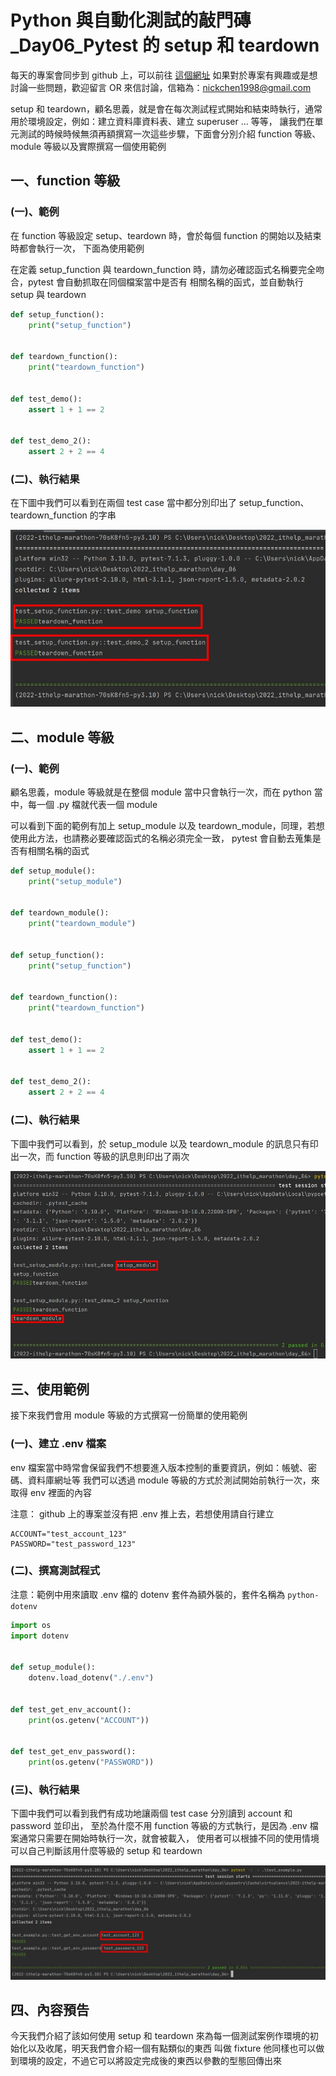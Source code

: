 # Python 與自動化測試的敲門磚_Day06_Pytest 的 setup 和 teardown

每天的專案會同步到 github 上，可以前往 [這個網址](https://github.com/nickchen1998/2022_ithelp_marathon)
如果對於專案有興趣或是想討論一些問題，歡迎留言 OR 來信討論，信箱為：nickchen1998@gmail.com

setup 和 teardown，顧名思義，就是會在每次測試程式開始和結束時執行，通常用於環境設定，例如：建立資料庫資料表、建立 superuser ... 等等，
讓我們在單元測試的時候時候無須再額撰寫一次這些步驟，下面會分別介紹 function 等級、module 等級以及實際撰寫一個使用範例

## 一、function 等級
### (一)、範例
在 function 等級設定 setup、teardown 時，會於每個 function 的開始以及結束時都會執行一次，
下面為使用範例

在定義 setup_function 與 teardown_function 時，請勿必確認函式名稱要完全吻合，pytest 會自動抓取在同個檔案當中是否有
相關名稱的函式，並自動執行 setup 與 teardown

```python
def setup_function():
    print("setup_function")


def teardown_function():
    print("teardown_function")


def test_demo():
    assert 1 + 1 == 2


def test_demo_2():
    assert 2 + 2 == 4
```

### (二)、執行結果
在下圖中我們可以看到在兩個 test case 當中都分別印出了 setup_function、teardown_function 的字串

![圖片](img/function_level.jpg)

## 二、module 等級
### (一)、範例
顧名思義，module 等級就是在整個 module 當中只會執行一次，而在 python 當中，每一個 .py 檔就代表一個 module

可以看到下面的範例有加上 setup_module 以及 teardown_module，同理，若想使用此方法，也請務必要確認函式的名稱必須完全一致，
pytest 會自動去蒐集是否有相關名稱的函式
```python
def setup_module():
    print("setup_module")


def teardown_module():
    print("teardown_module")


def setup_function():
    print("setup_function")


def teardown_function():
    print("teardown_function")


def test_demo():
    assert 1 + 1 == 2


def test_demo_2():
    assert 2 + 2 == 4
```

### (二)、執行結果
下圖中我們可以看到，於 setup_module 以及 teardown_module 的訊息只有印出一次，而 function 等級的訊息則印出了兩次

![圖片](img/module_level.jpg)


## 三、使用範例
接下來我們會用 module 等級的方式撰寫一份簡單的使用範例

### (一)、建立 .env 檔案
env 檔案當中時常會保留我們不想要進入版本控制的重要資訊，例如：帳號、密碼、資料庫網址等
我們可以透過 module 等級的方式於測試開始前執行一次，來取得 env 裡面的內容

注意： github 上的專案並沒有把 .env 推上去，若想使用請自行建立
```
ACCOUNT="test_account_123"
PASSWORD="test_password_123"
```

### (二)、撰寫測試程式
注意：範例中用來讀取 .env 檔的 dotenv 套件為額外裝的，套件名稱為 `python-dotenv`
```python
import os
import dotenv


def setup_module():
    dotenv.load_dotenv("./.env")


def test_get_env_account():
    print(os.getenv("ACCOUNT"))


def test_get_env_password():
    print(os.getenv("PASSWORD"))
```

### (三)、執行結果
下圖中我們可以看到我們有成功地讓兩個 test case 分別讀到 account 和 password 並印出，
至於為什麼不用 function 等級的方式執行，是因為 .env 檔案通常只需要在開始時執行一次，就會被載入，
使用者可以根據不同的使用情境可以自己判斷該用什麼等級的 setup 和 teardown

![圖片](img/example.jpg)

## 四、內容預告
今天我們介紹了該如何使用 setup 和 teardown 來為每一個測試案例作環境的初始化以及收尾，明天我們會介紹一個有點類似的東西
叫做 fixture 他同樣也可以做到環境的設定，不過它可以將設定完成後的東西以參數的型態回傳出來
